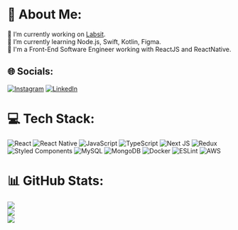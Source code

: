 # 💫 About Me:
🔭 I’m currently working on [Labsit](https://labsit.io/).<br>
🌱 I’m currently learning Node.js, Swift, Kotlin, Figma.<br>
💬 I'm a Front-End Software Engineer working with ReactJS and ReactNative.


## 🌐 Socials:
[![Instagram](https://img.shields.io/badge/Instagram-%23E4405F.svg?logo=Instagram&logoColor=white)](https://instagram.com/pedro.czago)
[![LinkedIn](https://img.shields.io/badge/LinkedIn-%230077B5.svg?logo=linkedin&logoColor=white)](https://linkedin.com/in/pedro-de-camargo-zago) 

# 💻 Tech Stack:
![React](https://img.shields.io/badge/react-%2320232a.svg?style=flat&logo=react&logoColor=%2361DAFB)
![React Native](https://img.shields.io/badge/react_native-%2320232a.svg?style=flat&logo=react&logoColor=%2361DAFB)
![JavaScript](https://img.shields.io/badge/javascript-%23323330.svg?style=flat&logo=javascript&logoColor=%23F7DF1E)
![TypeScript](https://img.shields.io/badge/typescript-%23007ACC.svg?style=flat&logo=typescript&logoColor=white)
![Next JS](https://img.shields.io/badge/Next-black?style=flat&logo=next.js&logoColor=white)
![Redux](https://img.shields.io/badge/redux-%23593d88.svg?style=flat&logo=redux&logoColor=white)
![Styled Components](https://img.shields.io/badge/styled--components-DB7093?style=flat&logo=styled-components&logoColor=white)
![MySQL](https://img.shields.io/badge/mysql-%2300f.svg?style=flat&logo=mysql&logoColor=white)
![MongoDB](https://img.shields.io/badge/MongoDB-%234ea94b.svg?style=flat&logo=mongodb&logoColor=white)
![Docker](https://img.shields.io/badge/docker-%230db7ed.svg?style=flat&logo=docker&logoColor=white)
![ESLint](https://img.shields.io/badge/ESLint-4B3263?style=flat&logo=eslint&logoColor=white)
![AWS](https://img.shields.io/badge/AWS-%23FF9900.svg?style=flat&logo=amazon-aws&logoColor=white)

# 📊 GitHub Stats:
![](https://github-readme-stats.vercel.app/api?username=PedroZago&theme=dracula&hide_border=false&include_all_commits=true&count_private=true)<br/>
![](https://github-readme-streak-stats.herokuapp.com/?user=PedroZago&theme=dracula&hide_border=false)<br/>
![](https://github-readme-stats.vercel.app/api/top-langs/?username=PedroZago&theme=dracula&hide_border=false&include_all_commits=true&count_private=true&layout=compact)
